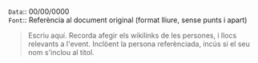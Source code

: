 `Data`:: 00/00/0000  
`Font`:: Referència al document original (format lliure, sense punts i apart)  
  
  
> Escriu aquí. Recorda afegir els wikilinks de les persones, i llocs relevants a l'event. Inclöent la persona referènciada, incús si el seu nom s'inclou al titol.

